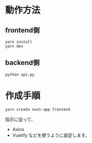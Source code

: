 # 動作方法

## frontend側
```
yarn install
yarn dev
```

## backend側
```
python api.py
```

# 作成手順

```
yarn create nuxt-app frontend
```

指示に従って、
- Axios
- Vuetify
などを使うように設定します。